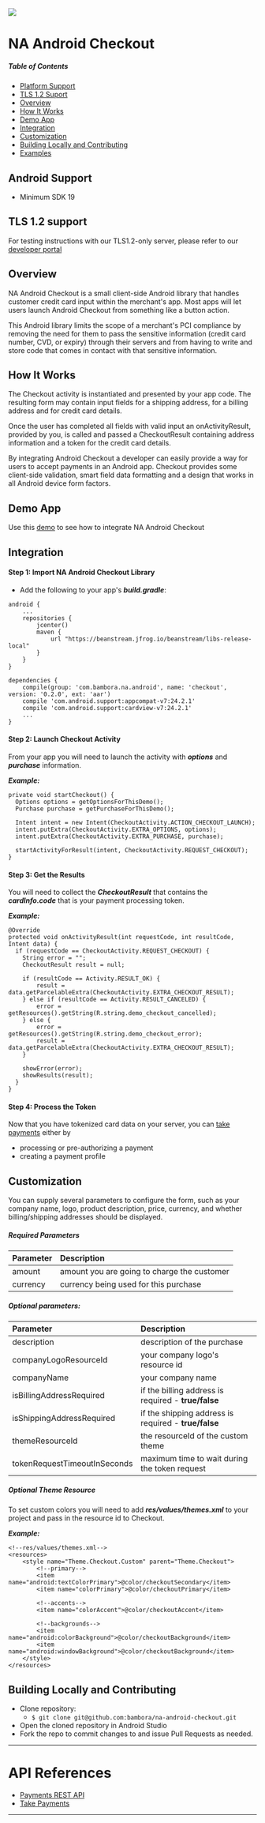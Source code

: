 <img src="https://cdn.na.bambora.com/resources/logos/bambora-logo180x92.png" />

# NA Android Checkout

##### Table of Contents

* [Platform Support](#platform-support)
* [TLS 1.2 Suport](#tls12)
* [Overview](#overview)
* [How It Works](#functionality)
* [Demo App](#demo)
* [Integration](#integration)
* [Customization](#customization)
* [Building Locally and Contributing](#contributing)
* [Examples](#examples)

<a name="platform-support"/>

## Android Support
 * Minimum SDK 19

<a name="tls12"/>

## TLS 1.2 support
For testing instructions with our TLS1.2-only server, please refer to our [developer portal](https://dev.na.bambora.com/docs/references/payment_SDKs/support_tls12/#android-sdk)

<a name="overview"/>

## Overview

NA Android Checkout is a small client-side Android library that handles customer credit card input within the merchant's app. Most apps will let users launch Android Checkout from something like a button action.

This Android library limits the scope of a merchant's PCI compliance by removing the need for them to pass the sensitive information (credit card number, CVD, or expiry) through their servers and from having to write and store code that comes in contact with that sensitive information.

<a name="functionality"/>

## How It Works
The Checkout activity is instantiated and presented by your app code. The resulting form may contain input fields for a shipping address, for a billing address and for credit card details.

Once the user has completed all fields with valid input an onActivityResult, provided by you, is called and passed a CheckoutResult containing address information and a token for the credit card details.

By integrating Android Checkout a developer can easily provide a way for users to accept payments in an Android app. Checkout provides some client-side validation, smart field data formatting and a design that works in all Android device form factors.

<a name="demo"/>

## Demo App
Use this [demo](https://github.com/bambora/na-android-checkout-demo) to see how to integrate NA Android Checkout

<a name="integration"/>

## Integration

#### Step 1: Import NA Android Checkout Library
* Add the following to your app's ***build.gradle***:
```
android {
    ...
    repositories {
        jcenter()
        maven {
            url "https://beanstream.jfrog.io/beanstream/libs-release-local"
        }
    }
}

dependencies {
    compile(group: 'com.bambora.na.android', name: 'checkout', version: '0.2.0', ext: 'aar')
    compile 'com.android.support:appcompat-v7:24.2.1'
    compile 'com.android.support:cardview-v7:24.2.1'
    ...
}
```

#### Step 2: Launch Checkout Activity
From your app you will need to launch the activity with ***options*** and ***purchase*** information.

***Example:***
```
private void startCheckout() {
  Options options = getOptionsForThisDemo();
  Purchase purchase = getPurchaseForThisDemo();

  Intent intent = new Intent(CheckoutActivity.ACTION_CHECKOUT_LAUNCH);
  intent.putExtra(CheckoutActivity.EXTRA_OPTIONS, options);
  intent.putExtra(CheckoutActivity.EXTRA_PURCHASE, purchase);

  startActivityForResult(intent, CheckoutActivity.REQUEST_CHECKOUT);
}
```
#### Step 3: Get the Results
You will need to collect the ***CheckoutResult*** that contains the ***cardInfo.code*** that is your payment processing token.

***Example:***
```
@Override
protected void onActivityResult(int requestCode, int resultCode, Intent data) {
  if (requestCode == CheckoutActivity.REQUEST_CHECKOUT) {
    String error = "";
    CheckoutResult result = null;

    if (resultCode == Activity.RESULT_OK) {
    	result = data.getParcelableExtra(CheckoutActivity.EXTRA_CHECKOUT_RESULT);
    } else if (resultCode == Activity.RESULT_CANCELED) {
    	error = getResources().getString(R.string.demo_checkout_cancelled);
    } else {
    	error = getResources().getString(R.string.demo_checkout_error);
    	result = data.getParcelableExtra(CheckoutActivity.EXTRA_CHECKOUT_RESULT);
    }

    showError(error);
    showResults(result);
  }
}
```

#### Step 4: Process the Token
Now that you have tokenized card data on your server, you can [take payments](http://dev.na.bambora.com/docs/references/merchant_SDKs/take_payments) either by
* processing or pre-authorizing a payment
* creating a payment profile

<a name="customization"/>

## Customization
You can supply several parameters to configure the form, such as your company name, logo, product description, price, currency, and whether billing/shipping addresses should be displayed.

##### Required Parameters

|  Parameter | Description |
| :------------- | :------------- |
| amount  | amount you are going to charge the customer |
| currency  |  currency being used for this purchase  |

##### Optional parameters:

|  Parameter | Description |
| :------------- | :------------- |
| description  | description of the purchase  |
| companyLogoResourceId  | your company logo's resource id |
| companyName  | your company name |
| isBillingAddressRequired  | if the billing address is required - **true/false** |
| isShippingAddressRequired  | if the shipping address is required - **true/false** |
| themeResourceId  | the resourceId of the custom theme |
| tokenRequestTimeoutInSeconds  | maximum time to wait during the token request |

##### Optional Theme Resource
To set custom colors you will need to add ***res/values/themes.xml*** to your project and pass in the resource id to Checkout.

***Example:***
```
<!--res/values/themes.xml-->
<resources>
    <style name="Theme.Checkout.Custom" parent="Theme.Checkout">
        <!--primary-->
        <item name="android:textColorPrimary">@color/checkoutSecondary</item>
        <item name="colorPrimary">@color/checkoutPrimary</item>

        <!--accents-->
        <item name="colorAccent">@color/checkoutAccent</item>

        <!--backgrounds-->
        <item name="android:colorBackground">@color/checkoutBackground</item>
        <item name="android:windowBackground">@color/checkoutBackground</item>
    </style>
</resources>
```

<a name="contributing"/>

## Building Locally and Contributing
* Clone repository:
  * `$ git clone git@github.com:bambora/na-android-checkout.git`
* Open the cloned repository in Android Studio
* Fork the repo to commit changes to and issue Pull Requests as needed.

---

# API References
* [Payments REST API](http://dev.na.bambora.com/docs/references/merchant_API/)
* [Take Payments](http://dev.na.bambora.com/docs/references/merchant_SDKs/take_payments)

---
